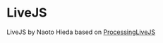 LiveJS
========

LiveJS by Naoto Hieda based on [ProcessingLiveJS](https://github.com/procsynth/ProcessingLiveJS)
